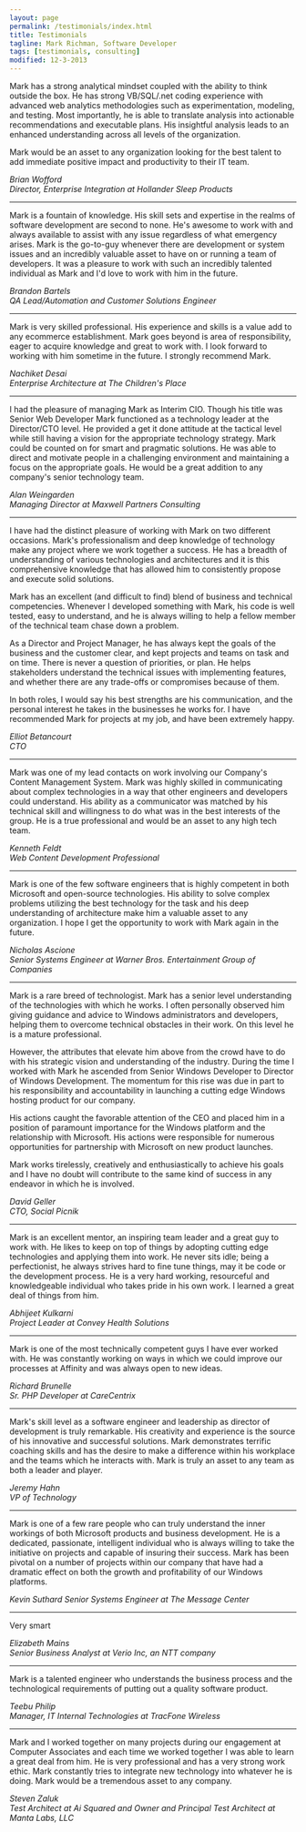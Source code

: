 ```yaml
---
layout: page
permalink: /testimonials/index.html
title: Testimonials
tagline: Mark Richman, Software Developer
tags: [testimonials, consulting]
modified: 12-3-2013
---
```


Mark has a strong analytical mindset coupled with the ability to think outside the box. He has strong VB/SQL/.net coding experience with advanced web analytics methodologies such as experimentation, modeling, and testing. Most importantly, he is able to translate analysis into actionable recommendations and executable plans. His insightful analysis leads to an enhanced understanding across all levels of the organization. 

Mark would be an asset to any organization looking for the best talent to add immediate positive impact and productivity to their IT team.

_Brian Wofford_  
_Director, Enterprise Integration at Hollander Sleep Products_

---

Mark is a fountain of knowledge. His skill sets and expertise in the realms of software development are second to none. He's awesome to work with and always available to assist with any issue regardless of what emergency arises. Mark is the go-to-guy whenever there are development or system issues and an incredibly valuable asset to have on or running a team of developers. It was a pleasure to work with such an incredibly talented individual as Mark and I'd love to work with him in the future.

_Brandon Bartels_  
_QA Lead/Automation and Customer Solutions Engineer_

---

Mark is very skilled professional. His experience and skills is a value add to any ecommerce establishment. Mark goes beyond is area of responsibility, eager to acquire knowledge and great to work with. I look forward to working with him sometime in the future. I strongly recommend Mark.

_Nachiket Desai_  
_Enterprise Architecture at The Children's Place_

---

I had the pleasure of managing Mark as Interim CIO. Though his title was Senior Web Developer Mark functioned as a technology leader at the Director/CTO level. He provided a get it done attitude at the tactical level while still having a vision for the appropriate technology strategy. Mark could be counted on for smart and pragmatic solutions. He was able to direct and motivate people in a challenging environment and maintaining a focus on the appropriate goals. He would be a great addition to any company's senior technology team.

_Alan Weingarden_  
_Managing Director at Maxwell Partners Consulting_

---

I have had the distinct pleasure of working with Mark on two different occasions. Mark's professionalism and deep knowledge of technology make any project where we work together a success. He has a breadth of understanding of various technologies and architectures and it is this comprehensive knowledge that has allowed him to consistently propose and execute solid solutions.

Mark has an excellent (and difficult to find) blend of business and technical competencies. Whenever I developed something with Mark, his code is well tested, easy to understand, and he is always willing to help a fellow member of the technical team chase down a problem. 

As a Director and Project Manager, he has always kept the goals of the business and the customer clear, and kept projects and teams on task and on time. There is never a question of priorities, or plan. He helps stakeholders understand the technical issues with implementing features, and whether there are any trade-offs or compromises because of them.
 
In both roles, I would say his best strengths are his communication, and the personal interest he takes in the businesses he works for. I have recommended Mark for projects at my job, and have been extremely happy.

_Elliot Betancourt_  
_CTO_

---

Mark was one of my lead contacts on work involving our Company's Content Management System. Mark was highly skilled in communicating about complex technologies in a way that other engineers and developers could understand. His ability as a communicator was matched by his technical skill and willingness to do what was in the best interests of the group. He is a true professional and would be an asset to any high tech team.

_Kenneth Feldt_  
_Web Content Development Professional_

---

Mark is one of the few software engineers that is highly competent in both Microsoft and open-source technologies. His ability to solve complex problems utilizing the best technology for the task and his deep understanding of architecture make him a valuable asset to any organization. I hope I get the opportunity to work with Mark again in the future.

_Nicholas Ascione_  
_Senior Systems Engineer at Warner Bros. Entertainment Group of Companies_

---

Mark is a rare breed of technologist. Mark has a senior level understanding of the technologies with which he works. I often personally observed him giving guidance and advice to Windows administrators and developers, helping them to overcome technical obstacles in their work. On this level he is a mature professional. 

However, the attributes that elevate him above from the crowd have to do with his strategic vision and understanding of the industry. During the time I worked with Mark he ascended from Senior Windows Developer to Director of Windows Development. The momentum for this rise was due in part to his responsibility and accountability in launching a cutting edge Windows hosting product for our company. 

His actions caught the favorable attention of the CEO and placed him in a position of paramount importance for the Windows platform and the relationship with Microsoft. His actions were responsible for numerous opportunities for partnership with Microsoft on new product launches. 

Mark works tirelessly, creatively and enthusiastically to achieve his goals and I have no doubt will contribute to the same kind of success in any endeavor in which he is involved.

_David Geller_  
_CTO, Social Picnik_

---

Mark is an excellent mentor, an inspiring team leader and a great guy to work with. He likes to keep on top of things by adopting cutting edge technologies and applying them into work. He never sits idle; being a perfectionist, he always strives hard to fine tune things, may it be code or the development process. He is a very hard working, resourceful and knowledgeable individual who takes pride in his own work. I learned a great deal of things from him.

_Abhijeet Kulkarni_  
_Project Leader at Convey Health Solutions_

---

Mark is one of the most technically competent guys I have ever worked with. He was constantly working on ways in which we could improve our processes at Affinity and was always open to new ideas.

_Richard Brunelle_  
_Sr. PHP Developer at CareCentrix_

---

Mark's skill level as a software engineer and leadership as director of development is truly remarkable. His creativity and experience is the source of his innovative and successful solutions. Mark demonstrates terrific coaching skills and has the desire to make a difference within his workplace and the teams which he interacts with. Mark is truly an asset to any team as both a leader and player.

_Jeremy Hahn_  
_VP of Technology_

---

Mark is one of a few rare people who can truly understand the inner workings of both Microsoft products and business development. He is a dedicated, passionate, intelligent individual who is always willing to take the initiative on projects and capable of insuring their success. Mark has been pivotal on a number of projects within our company that have had a dramatic effect on both the growth and profitability of our Windows platforms.

_Kevin Suthard_ 
_Senior Systems Engineer at The Message Center_

---

Very smart

_Elizabeth Mains_  
_Senior Business Analyst at Verio Inc, an NTT company_

---

Mark is a talented engineer who understands the business process and the technological requirements of putting out a quality software product.

_Teebu Philip_  
_Manager, IT Internal Technologies at TracFone Wireless_

---

Mark and I worked together on many projects during our engagement at Computer Associates and each time we worked together I was able to learn a great deal from him. He is very professional and has a very strong work ethic. Mark constantly tries to integrate new technology into whatever he is doing. Mark would be a tremendous asset to any company.

_Steven Zaluk_  
_Test Architect at Ai Squared and Owner and Principal Test Architect at Manta Labs, LLC_

